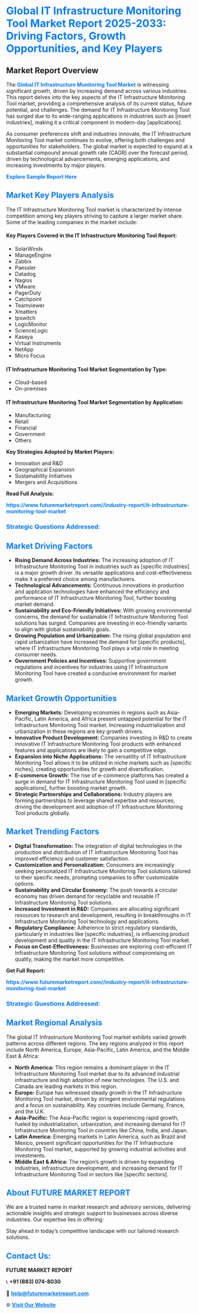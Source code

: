 <h1 style="color: #007BFF;">Global IT Infrastructure Monitoring Tool Market Report 2025-2033: Driving Factors, Growth Opportunities, and Key Players</h1>

<section id="overview">
<h2>Market Report Overview</h2>
<p>The <a href="https://www.futuremarketreport.com//industry-report/it-infrastructure-monitoring-tool-market" style="color: #007BFF; text-decoration: none;"><strong>Global IT Infrastructure Monitoring Tool Market</strong></a> is witnessing significant growth, driven by increasing demand across various industries. This report delves into the key aspects of the IT Infrastructure Monitoring Tool market, providing a comprehensive analysis of its current status, future potential, and challenges. The demand for IT Infrastructure Monitoring Tool has surged due to its wide-ranging applications in industries such as [insert industries], making it a critical component in modern-day [applications].</p>
<p>As consumer preferences shift and industries innovate, the IT Infrastructure Monitoring Tool market continues to evolve, offering both challenges and opportunities for stakeholders. The global market is expected to expand at a substantial compound annual growth rate (CAGR) over the forecast period, driven by technological advancements, emerging applications, and increasing investments by major players.</p>
</section>

<section id="overview">
<p><a href="https://www.futuremarketreport.com//request-sample/reportId=47619" style="color: #007BFF; text-decoration: none;"><strong>Explore Sample Report Here</strong></a></p>
</section>

<section id="key-players">
<h2 style="color: #007BFF;">Market Key Players Analysis</h2>
<p>The IT Infrastructure Monitoring Tool market is characterized by intense competition among key players striving to capture a larger market share. Some of the leading companies in the market include:</p>
<h4>Key Players Covered in the IT Infrastructure Monitoring Tool Report:</h4>
<ul><li>SolarWinds</li><li>ManageEngine</li><li>Zabbix</li><li>Paessler</li><li>Datadog</li><li>Nagios</li><li>VMware</li><li>PagerDuty</li><li>Catchpoint</li><li>Teamviewer</li><li>Xmatters</li><li>Ipswitch</li><li>LogicMonitor</li><li>ScienceLogic</li><li>Kaseya</li><li>Virtual Instruments</li><li>NetApp</li><li>Micro Focus</li></ul>
<h4>IT Infrastructure Monitoring Tool Market Segmentation by Type:</h4>
<ul><li>Cloud-based</li><li>On-premises</li></ul>

<h4>IT Infrastructure Monitoring Tool Market Segmentation by Application:</h4>
<ul><li>Manufacturing</li><li>Retail</li><li>Financial</li><li>Government</li><li>Others</li></ul>
<p><strong>Key Strategies Adopted by Market Players:</strong></p>
<ul>
<li>Innovation and R&D</li>
<li>Geographical Expansion</li>
<li>Sustainability Initiatives</li>
<li>Mergers and Acquisitions</li>
</ul>
</section>

<section>
<p><strong>Read Full Analysis: </strong></p><a href="https://www.futuremarketreport.com//industry-report/it-infrastructure-monitoring-tool-market" style="color: #007BFF; text-decoration: none;"><strong>https://www.futuremarketreport.com//industry-report/it-infrastructure-monitoring-tool-market</strong></a>
<h3 style="color: #007BFF;">Strategic Questions Addressed:</h3>
</section>

<section id="driving-factors">
<h2 style="color: #007BFF;">Market Driving Factors</h2>
<ul>
<li><strong>Rising Demand Across Industries:</strong> The increasing adoption of IT Infrastructure Monitoring Tool in industries such as [specific industries] is a major growth driver. Its versatile applications and cost-effectiveness make it a preferred choice among manufacturers.</li>
<li><strong>Technological Advancements:</strong> Continuous innovations in production and application technologies have enhanced the efficiency and performance of IT Infrastructure Monitoring Tool, further boosting market demand.</li>
<li><strong>Sustainability and Eco-Friendly Initiatives:</strong> With growing environmental concerns, the demand for sustainable IT Infrastructure Monitoring Tool solutions has surged. Companies are investing in eco-friendly variants to align with global sustainability goals.</li>
<li><strong>Growing Population and Urbanization:</strong> The rising global population and rapid urbanization have increased the demand for [specific products], where IT Infrastructure Monitoring Tool plays a vital role in meeting consumer needs.</li>
<li><strong>Government Policies and Incentives:</strong> Supportive government regulations and incentives for industries using IT Infrastructure Monitoring Tool have created a conducive environment for market growth.</li>
</ul>
</section>

<section id="growth-opportunities">
<h2 style="color: #007BFF;">Market Growth Opportunities</h2>
<ul>
<li><strong>Emerging Markets:</strong> Developing economies in regions such as Asia-Pacific, Latin America, and Africa present untapped potential for the IT Infrastructure Monitoring Tool market. Increasing industrialization and urbanization in these regions are key growth drivers.</li>
<li><strong>Innovative Product Development:</strong> Companies investing in R&D to create innovative IT Infrastructure Monitoring Tool products with enhanced features and applications are likely to gain a competitive edge.</li>
<li><strong>Expansion into Niche Applications:</strong> The versatility of IT Infrastructure Monitoring Tool allows it to be utilized in niche markets such as [specific niches], creating opportunities for growth and diversification.</li>
<li><strong>E-commerce Growth:</strong> The rise of e-commerce platforms has created a surge in demand for IT Infrastructure Monitoring Tool used in [specific applications], further boosting market growth.</li>
<li><strong>Strategic Partnerships and Collaborations:</strong> Industry players are forming partnerships to leverage shared expertise and resources, driving the development and adoption of IT Infrastructure Monitoring Tool products globally.</li>
</ul>
</section>

<section id="trending-factors">
<h2 style="color: #007BFF;">Market Trending Factors</h2>
<ul>
<li><strong>Digital Transformation:</strong> The integration of digital technologies in the production and distribution of IT Infrastructure Monitoring Tool has improved efficiency and customer satisfaction.</li>
<li><strong>Customization and Personalization:</strong> Consumers are increasingly seeking personalized IT Infrastructure Monitoring Tool solutions tailored to their specific needs, prompting companies to offer customizable options.</li>
<li><strong>Sustainability and Circular Economy:</strong> The push towards a circular economy has driven demand for recyclable and reusable IT Infrastructure Monitoring Tool solutions.</li>
<li><strong>Increased Investment in R&D:</strong> Companies are allocating significant resources to research and development, resulting in breakthroughs in IT Infrastructure Monitoring Tool technology and applications.</li>
<li><strong>Regulatory Compliance:</strong> Adherence to strict regulatory standards, particularly in industries like [specific industries], is influencing product development and quality in the IT Infrastructure Monitoring Tool market.</li>
<li><strong>Focus on Cost-Effectiveness:</strong> Businesses are exploring cost-efficient IT Infrastructure Monitoring Tool solutions without compromising on quality, making the market more competitive.</li>
</ul>
</section>

<section>
<p><strong>Get Full Report: </strong></p><a href="https://www.futuremarketreport.com//industry-report/it-infrastructure-monitoring-tool-market" style="color: #007BFF; text-decoration: none;"><strong>https://www.futuremarketreport.com//industry-report/it-infrastructure-monitoring-tool-market</strong></a>
<h3 style="color: #007BFF;">Strategic Questions Addressed:</h3>
</section>


<section id="regional-analysis">
<h2 style="color: #007BFF;">Market Regional Analysis</h2>
<p>The global IT Infrastructure Monitoring Tool market exhibits varied growth patterns across different regions. The key regions analyzed in this report include North America, Europe, Asia-Pacific, Latin America, and the Middle East & Africa:</p>
<ul>
<li><strong>North America:</strong> This region remains a dominant player in the IT Infrastructure Monitoring Tool market due to its advanced industrial infrastructure and high adoption of new technologies. The U.S. and Canada are leading markets in this region.</li>
<li><strong>Europe:</strong> Europe has witnessed steady growth in the IT Infrastructure Monitoring Tool market, driven by stringent environmental regulations and a focus on sustainability. Key countries include Germany, France, and the U.K.</li>
<li><strong>Asia-Pacific:</strong> The Asia-Pacific region is experiencing rapid growth, fueled by industrialization, urbanization, and increasing demand for IT Infrastructure Monitoring Tool in countries like China, India, and Japan.</li>
<li><strong>Latin America:</strong> Emerging markets in Latin America, such as Brazil and Mexico, present significant opportunities for the IT Infrastructure Monitoring Tool market, supported by growing industrial activities and investments.</li>
<li><strong>Middle East & Africa:</strong> The region’s growth is driven by expanding industries, infrastructure development, and increasing demand for IT Infrastructure Monitoring Tool in sectors like [specific sectors].</li>
</ul>
</section>

<footer>
<h2 style="color: #007BFF;">About FUTURE MARKET REPORT</h2>
<p>We are a trusted name in market research and advisory services, delivering actionable insights and strategic support to businesses across diverse industries. Our expertise lies in offering:</p>

<p>Stay ahead in today’s competitive landscape with our tailored research solutions.</p>

<h2 style="color: #007BFF;">Contact Us:</h2>
<p><strong>FUTURE MARKET REPORT</strong></p>
<p>📞 <strong>+91 (883) 074-8030</strong></p>
<p>📧 <strong><a href="mailto:help@futuremarketreport.com" style="color: #007BFF;">help@futuremarketreport.com</a></strong></p>
<p>🌐 <strong><a href="https://www.futuremarketreport.com/" style="color: #007BFF;">Visit Our Website</a></strong></p>
</footer>
